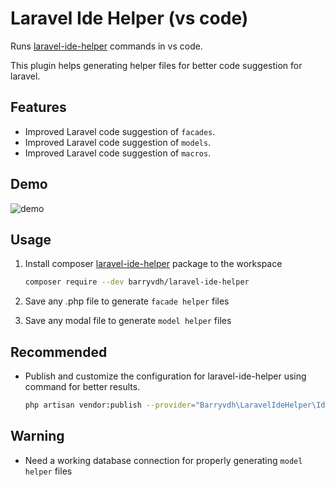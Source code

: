 # Laravel Ide Helper (vs code)

Runs [laravel-ide-helper](https://github.com/barryvdh/laravel-ide-helper) commands in vs code.

This plugin helps generating helper files for better code suggestion for laravel.

## Features

- Improved Laravel code suggestion of `facades`.
- Improved Laravel code suggestion of `models`.
- Improved Laravel code suggestion of `macros`.


## Demo

![demo](https://github.com/georgyKurian/vscode-laravel-ide-helper/raw/HEAD/demo.gif)

## Usage

1. Install composer [laravel-ide-helper](https://github.com/barryvdh/laravel-ide-helper) package to the workspace

	``` bash
	composer require --dev barryvdh/laravel-ide-helper
	```
2. Save any .php file to generate `facade helper` files
3. Save any modal file to generate `model helper` files

## Recommended
- Publish and customize the configuration for laravel-ide-helper using command for better results. 
	``` bash
	php artisan vendor:publish --provider="Barryvdh\LaravelIdeHelper\IdeHelperServiceProvider" --tag=config
	```


## Warning
- Need a working database connection for properly generating `model helper` files




